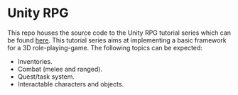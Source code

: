 # Unity RPG

This repo houses the source code to the Unity RPG tutorial series which can be found [here](https://www.youtube.com/playlist?list=PLjXePZkIYu6n7bIBYYbrWibckgHoYD6RP). 
This tutorial series aims at implementing a basic framework for a 3D role-playing-game. The following topics can be expected:

* Inventories.
* Combat (melee and ranged).
* Quest/task system.
* Interactable characters and objects.
